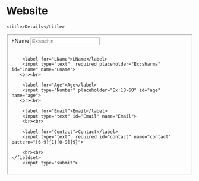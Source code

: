 # Website


<!DOCTYPE html>
<html lang="en">
<head>
    
    <title>Details</title>
</head>
<body>
    <form action="usermessage.html">
        <fieldset>
        <label for="FName">FName</label>
        <input type="text"  required placeholder="Ex:sachin" id="Fname" name="Fname">
       <br><br>

        <label for="LName">LName</label>
        <input type="text"  required placeholder="Ex:sharma" id="Lname" name="Lname">
       <br><br>

        <label for="Age">Age</label>
        <input type="Number" placeholder="Ex:18-60" id="age" name="age">
       <br><br>

        <label for="Email">Email</label>
        <input type="text" id="Email" name="Email">
        <br><br>

        <label for="Contact">Contact</label>
        <input type="text"  required id="contact" name="contact" pattern="[6-9]{1}[0-9]{9}">

        <br><br>
    </fieldset>
        <input type="submit">
    
</body>
</html>
